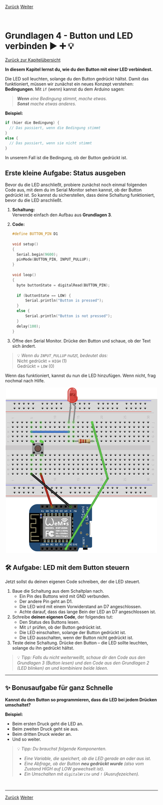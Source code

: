 <link rel="stylesheet" href="assets/css/custom.css?v=2">

<div class="nav-container">
  <a href="Grundlagen3" class="button">Zurück</a>
  <a href="Grundlagen5" class="button">Weiter</a>
</div>

<p class="spacing-1">&nbsp;</p>

# Grundlagen 4 - Button und LED verbinden ▶️ ➕ 💡

[Zurück zur Kapitelübersicht](Kapiteluebersicht)

**In diesem Kapitel lernst du, wie du den Button mit einer LED verbindest.**  

Die LED soll leuchten, solange du den Button gedrückt hältst. Damit das funktioniert, müssen wir zunächst ein neues Konzept verstehen: **Bedingungen**. Mit `if` (wenn) kannst du dem Arduino sagen:

> ***Wenn** eine Bedingung stimmt, mache etwas.*<br>
> ***Sonst** mache etwas anderes.*

**Beispiel:**

```cpp
if (hier die Bedingung) {
  // Das passiert, wenn die Bedingung stimmt
}
else {
  // Das passiert, wenn sie nicht stimmt
}
```

In unserem Fall ist die Bedingung, ob der Button gedrückt ist.

## Erste kleine Aufgabe: Status ausgeben

Bevor du die LED anschließt, probiere zunächst noch einmal folgenden Code aus, mit dem du im Serial Monitor sehen kannst, ob der Button gedrückt ist. So kannst du sicherstellen, dass deine Schaltung funktioniert, bevor du die LED anschließt.

1. **Schaltung:**  
Verwende einfach den Aufbau aus **Grundlagen 3**.

2. **Code:**

    ```cpp
    #define BUTTON_PIN D1

    void setup()
    {
      Serial.begin(9600);
      pinMode(BUTTON_PIN, INPUT_PULLUP);
    }

    void loop()
    {
      byte buttonState = digitalRead(BUTTON_PIN);
      
      if (buttonState == LOW) {
          Serial.println("Button is pressed");
      }
      else {
          Serial.println("Button is not pressed");
      }
      delay(100);
    }
    ```

3. Öffne den Serial Monitor. Drücke den Button und schaue, ob der Text sich ändert.

> 💡 *Wenn du `INPUT_PULLUP` nutzt, bedeutet das:*<br>
> Nicht gedrückt = `HIGH` (1)  
> Gedrückt = `LOW` (0)

Wenn das funktioniert, kannst du nun die LED hinzufügen. Wenn nicht, frag nochmal nach Hilfe.

<p align="center"><img src="img/Schaltung_g4.jpg" width="500" alt="Schaltplan Button und LED"></p>

## 🛠️ Aufgabe: LED mit dem Button steuern

Jetzt sollst du deinen eigenen Code schreiben, der die LED steuert.

1. Baue die Schaltung aus dem Schaltplan nach.  
   - Ein Pin des Buttons wird mit GND verbunden.  
   - Der andere Pin geht an D1.  
   - Die LED wird mit einem Vorwiderstand an D7 angeschlossen.  
   - Achte darauf, dass das lange Bein der LED an D7 angeschlossen ist.
2. Schreibe **deinen eigenen Code**, der folgendes tut:
   - Den Status des Buttons lesen.
   - Mit `if` prüfen, ob der Button gedrückt ist.
   - Die LED einschalten, solange der Button gedrückt ist.
   - Die LED ausschalten, wenn der Button nicht gedrückt ist.
3. Teste deine Schaltung. Drücke den Button – die LED sollte leuchten, solange du ihn gedrückt hältst.

> 💡 *Tipp: Falls du nicht weiterweißt, schaue dir den Code aus den Grundlagen 3 (Button lesen) und den Code aus den Grundlagen 2 (LED blinken) an und kombiniere beide Ideen.*

---

## ✨ Bonusaufgabe für ganz Schnelle

**Kannst du den Button so programmieren, dass die LED bei jedem Drücken umschaltet?**

**Beispiel:**

- Beim ersten Druck geht die LED an.
- Beim zweiten Druck geht sie aus.
- Beim dritten Druck wieder an.
- Und so weiter.

> 💡 *Tipp: Du brauchst folgende Komponenten.*
>
> - *Eine Variable, die speichert, ob die LED gerade an oder aus ist.*
> - *Eine Abfrage, ob der Button **neu gedrückt wurde** (also vom Zustand HIGH auf LOW gewechselt ist).*
> - *Ein Umschalten mit `digitalWrite` und `!` (Ausrufezeichen).*

<p class="spacing-1">&nbsp;</p>

---

<div class="nav-container">
  <a href="Grundlagen3" class="button">Zurück</a>
  <a href="Grundlagen5" class="button">Weiter</a>
</div>
